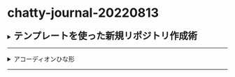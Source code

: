 # chatty-journal-20220813

<details>
<summary><h2 style="display:inline">テンプレートを使った新規リポジトリ作成術</h2></summary>
 <h3>手順</h3>
 <ol>
  <li>番号付きリスト</li>
  <li></li>
 </ol>
 <ul>
  <li>記号付きリスト</li>
  <li></li>
 </ul>
</details>


<hr/>
<details>
<summary>アコーディオンひな形</summary>
 <h3>タイトル</h3>
 <ol>
  <li>番号付きリスト</li>
  <li></li>
 </ol>
 <ul>
  <li>記号付きリスト</li>
  <li></li>
 </ul>
</details>

<hr/>


